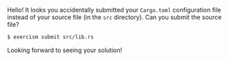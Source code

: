 Hello! It looks you accidentally submitted your `Cargo.toml` configuration file instead of your source file (in the `src` directory). Can you submit the source file?

```bash
$ exercism submit src/lib.rs
```

Looking forward to seeing your solution!